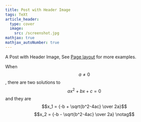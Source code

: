 ```yaml
---
title: Post with Header Image
tags: TeXt
article_header:
  type: cover
  image:
    src: /screenshot.jpg
mathjax: true
mathjax_autoNumber: true
---
```


A Post with Header Image, See [Page layout](https://tianqi.name/jekyll-TeXt-theme/samples.html#page-layout) for more examples.

When $$a \ne 0$$, there are two solutions to $$ax^2 + bx + c = 0$$ and they are
$$x_1 = {-b + \sqrt{b^2-4ac} \over 2a}$$
$$x_2 = {-b - \sqrt{b^2-4ac} \over 2a} \notag$$

<!--more-->
